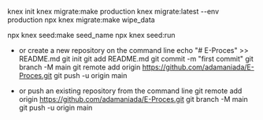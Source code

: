 knex init
knex migrate:make production
knex migrate:latest --env production
npx knex migrate:make wipe_data

npx knex seed:make seed_name
npx knex seed:run


- or create a new repository on the command line
echo "# E-Proces" >> README.md
git init
git add README.md
git commit -m "first commit"
git branch -M main
git remote add origin https://github.com/adamaniada/E-Proces.git
git push -u origin main


- or push an existing repository from the command line
git remote add origin https://github.com/adamaniada/E-Proces.git
git branch -M main
git push -u origin main
